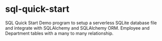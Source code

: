 # sql-quick-start
SQL Quick Start
Demo program to setup a serverless SQLite database file and integrate with SQLAlchemy and SQLAlchemy ORM.
Employee and Department tables with a many to many relationship.
